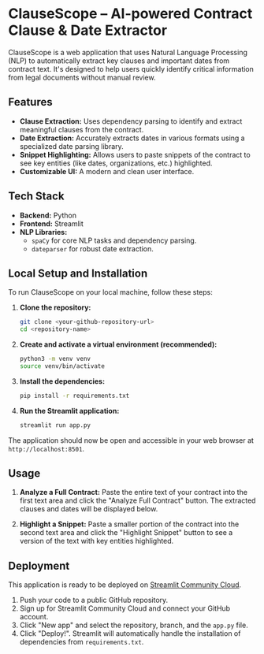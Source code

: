 # ClauseScope – AI-powered Contract Clause & Date Extractor

ClauseScope is a web application that uses Natural Language Processing (NLP) to automatically extract key clauses and important dates from contract text. It's designed to help users quickly identify critical information from legal documents without manual review.

## Features

- **Clause Extraction:** Uses dependency parsing to identify and extract meaningful clauses from the contract.
- **Date Extraction:** Accurately extracts dates in various formats using a specialized date parsing library.
- **Snippet Highlighting:** Allows users to paste snippets of the contract to see key entities (like dates, organizations, etc.) highlighted.
- **Customizable UI:** A modern and clean user interface.

## Tech Stack

- **Backend:** Python
- **Frontend:** Streamlit
- **NLP Libraries:**
    - `spaCy` for core NLP tasks and dependency parsing.
    - `dateparser` for robust date extraction.

## Local Setup and Installation

To run ClauseScope on your local machine, follow these steps:

1.  **Clone the repository:**
    ```bash
    git clone <your-github-repository-url>
    cd <repository-name>
    ```

2.  **Create and activate a virtual environment (recommended):**
    ```bash
    python3 -m venv venv
    source venv/bin/activate
    ```

3.  **Install the dependencies:**
    ```bash
    pip install -r requirements.txt
    ```

4.  **Run the Streamlit application:**
    ```bash
    streamlit run app.py
    ```

The application should now be open and accessible in your web browser at `http://localhost:8501`.

## Usage

1.  **Analyze a Full Contract:** Paste the entire text of your contract into the first text area and click the "Analyze Full Contract" button. The extracted clauses and dates will be displayed below.

2.  **Highlight a Snippet:** Paste a smaller portion of the contract into the second text area and click the "Highlight Snippet" button to see a version of the text with key entities highlighted.

## Deployment

This application is ready to be deployed on [Streamlit Community Cloud](https://streamlit.io/cloud).

1.  Push your code to a public GitHub repository.
2.  Sign up for Streamlit Community Cloud and connect your GitHub account.
3.  Click "New app" and select the repository, branch, and the `app.py` file.
4.  Click "Deploy!". Streamlit will automatically handle the installation of dependencies from `requirements.txt`.
